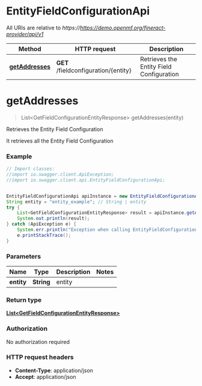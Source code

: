 # EntityFieldConfigurationApi

All URIs are relative to *https://https://demo.openmf.org/fineract-provider/api/v1*

Method | HTTP request | Description
------------- | ------------- | -------------
[**getAddresses**](EntityFieldConfigurationApi.md#getAddresses) | **GET** /fieldconfiguration/{entity} | Retrieves the Entity Field Configuration


<a name="getAddresses"></a>
# **getAddresses**
> List&lt;GetFieldConfigurationEntityResponse&gt; getAddresses(entity)

Retrieves the Entity Field Configuration

It retrieves all the Entity Field Configuration

### Example
```java
// Import classes:
//import io.swagger.client.ApiException;
//import io.swagger.client.api.EntityFieldConfigurationApi;


EntityFieldConfigurationApi apiInstance = new EntityFieldConfigurationApi();
String entity = "entity_example"; // String | entity
try {
    List<GetFieldConfigurationEntityResponse> result = apiInstance.getAddresses(entity);
    System.out.println(result);
} catch (ApiException e) {
    System.err.println("Exception when calling EntityFieldConfigurationApi#getAddresses");
    e.printStackTrace();
}
```

### Parameters

Name | Type | Description  | Notes
------------- | ------------- | ------------- | -------------
 **entity** | **String**| entity |

### Return type

[**List&lt;GetFieldConfigurationEntityResponse&gt;**](GetFieldConfigurationEntityResponse.md)

### Authorization

No authorization required

### HTTP request headers

 - **Content-Type**: application/json
 - **Accept**: application/json

